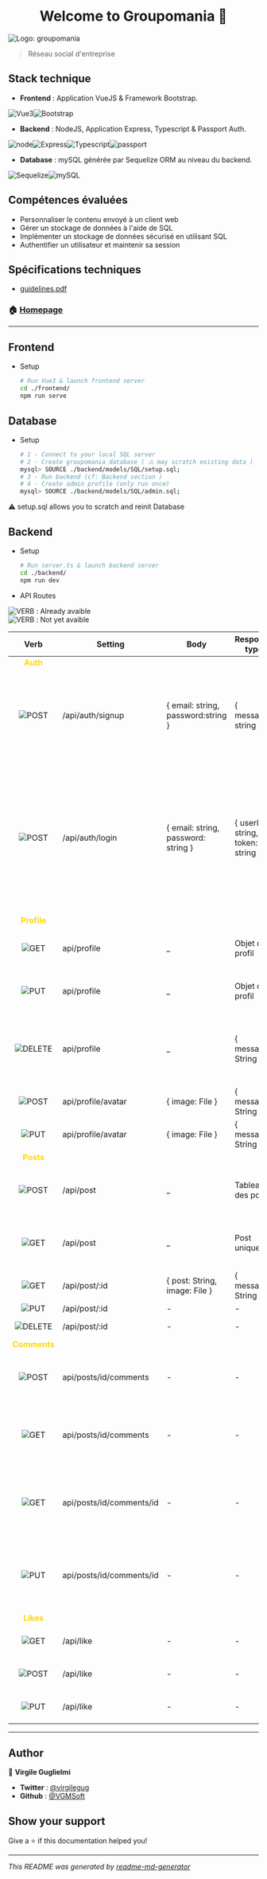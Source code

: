 <h1 style="text-align: center;"
 >Welcome to Groupomania 👋</h1>

<img alt="Logo: groupomania" src="frontend/groupomania/src/assets/logos/icon-left-font-monochrome-black-slim.png" />

> Réseau social d'entreprise

## Stack technique

* **Frontend** : Application VueJS & Framework Bootstrap.

<div style="display: flex;flex-direction: row;">
  <img alt="Vue3" src="./docs/logos/vue3.png" />
  <img alt="Bootstrap" src="./docs/logos/bootstrap.png" />
</div>

* **Backend** : NodeJS, Application Express, Typescript & Passport Auth.

<div style="display: flex;flex-direction: row;">
    <img alt="node" src="./docs/logos/node.png" />
    <img alt="Express" src="./docs/logos/express.png" />
    <img alt="Typescript" src="./docs/logos/typescript.png" />
    <img alt="passport" src="./docs/logos/passport.png" />
</div>

* **Database** : mySQL générée par Sequelize ORM au niveau du backend.

<div style="display: flex;flex-direction: row;">
    <img alt="Sequelize" src="./docs/logos/sequelize.png" />
    <img alt="mySQL" src="./docs/logos/mySQL.png" />
</div>

## Compétences évaluées

* Personnaliser le contenu envoyé à un client web
* Gérer un stockage de données à l'aide de SQL
* Implémenter un stockage de données sécurisé en utilisant SQL
* Authentifier un utilisateur et maintenir sa session

## Spécifications techniques

* <a href="./docs/Groupomania_Specs_FR_DWJ_VF.pdf" target="_blank">guidelines.pdf</a>

### 🏠 [Homepage](https://github.com/VGMSoft/VirgileGuglielmi_7_26062021)

***

## Frontend

* Setup
    ```sh
  # Run Vue3 & launch frontend server
  cd ./frontend/
  npm run serve
  ```

## Database

* Setup
    ```sh
  # 1 - Connect to your local SQL server
  # 2 - Create groupomania database ( ⚠️️ may scratch existing data )
  mysql> SOURCE ./backend/models/SQL/setup.sql;
  # 3 - Run backend (cf: Backend section )
  # 4 - Create admin profile (only run once)
  mysql> SOURCE ./backend/models/SQL/admin.sql;
  ```
⚠️ setup.sql allows you to scratch and reinit Database
## Backend

* Setup

  ```sh
  # Run server.ts & launch backend server
  cd ./backend/
  npm run dev
  ```

* API Routes

<img alt="VERB" src="https://img.shields.io/badge/-VERB-blue"/> : Already avaible
<br/>
<img alt="VERB" src="https://img.shields.io/badge/-VERB-grey"/> : Not yet avaible

|Verb|Setting|Body|Response type|Function
|:---:|---|---|---|---|
|**<span style="color: gold;">Auth</span>**| | | | |
|<img alt="POST" src="https://img.shields.io/badge/-POST-blue"/>|/api/auth/signup|{ email: string, password:string }|{ message: string }|Crypte l'email et hash le mot de passe de l'utilisateur, ajoute le nouvel utilisateur à la base de données|
|<img alt="POST" src="https://img.shields.io/badge/-POST-blue"/>|/api/auth/login|{ email: string, password: string }|{ userId: string, token: string }|Vérifie les informations d'identification de l'utilisateur, en renvoyant l'identifiant userID depuis la base de données et un jeton Web JSON signé( contenant également l'identifiant userID )
|**<span style="color: gold;">Profile</span>**| | | | |
|<img alt="GET" src="https://img.shields.io/badge/-GET-blue"/>|api/profile|_|Objet de profil|Renvoie l'objet représentant les données de l'utilisateur|
|<img alt="PUT" src="https://img.shields.io/badge/-PUT-blue"/>|api/profile|_|Objet de profil|Modifie les données du profil en base de données|
|<img alt="DELETE" src="https://img.shields.io/badge/-DELETE-blue"/>|api/profile|_|{ message: String }|Supprime le compte utilisateur ainsi que ses données, ses posts et ses commentaires.|
|<img alt="POST" src="https://img.shields.io/badge/-POST-gray"/>|api/profile/avatar| { image: File }|{ message: String }|Upload une photo de profil.|
|<img alt="PUT" src="https://img.shields.io/badge/-PUT-gray"/>|api/profile/avatar|{ image: File }|{ message: String }|Update la photo de profil.|
|**<span style="color: gold;">Posts</span>**| | | | |
|<img alt="POST" src="https://img.shields.io/badge/-POST-blue"/>|/api/post|_|Tableau des posts|Créé une publication et l'enregistre dans la base de données|
|<img alt="GET" src="https://img.shields.io/badge/-GET-blue"/>|/api/post|_|Post unique|Renvoie le tableau de tous les posts dans la base de données|
|<img alt="GET" src="https://img.shields.io/badge/-GET-blue"/>|/api/post/:id|{ post: String, image: File }|{ message: String }|Renvoie le post avec l'ID fourni|
|<img alt="PUT" src="https://img.shields.io/badge/-PUT-blue"/>|/api/post/:id|-|-|Modifie le post|
|<img alt="DELETE" src="https://img.shields.io/badge/-DELETE-blue"/>|/api/post/:id|-|-|Supprime le post|
|**<span style="color: gold;">Comments</span>**| | | | |
|<img alt="POST" src="https://img.shields.io/badge/-POST-gray"/>|api/posts/id/comments|-|-|Créé une commentaire pour une publication donnée.|
|<img alt="GET" src="https://img.shields.io/badge/-GET-gray"/>|api/posts/id/comments|-|-|Renvoie tous les commentaires pour une publication donnée.|
|<img alt="GET" src="https://img.shields.io/badge/-GET-gray"/>|api/posts/id/comments/id|-|-|Renvoie le commentaires correspondant à l' ID fourni pour une publication donnée.|
|<img alt="PUT" src="https://img.shields.io/badge/-PUT-gray"/>|api/posts/id/comments/id|-|-|Modifie le commentaires correspondant à l' ID fourni pour une publication donnée.|
|**<span style="color: gold;">Likes</span>**| | | | |
|<img alt="GET" src="https://img.shields.io/badge/-GET-gray"/>|/api/like|-|-|Récupère les likes d'un post et son auteur|
|<img alt="POST" src="https://img.shields.io/badge/-POST-gray"/>|/api/like|-|-|Renvoie la sauce avec l'ID fourni|
|<img alt="PUT" src="https://img.shields.io/badge/-PUT-gray"/>|/api/like|-|-|Modifie le statut d'un like.|



***

## Author

👤 **Virgile Guglielmi**

* **Twitter** : [@virgilegug](https://twitter.com/virgilegug)
* **Github** : [@VGMSoft](https://github.com/VGMSoft)

## Show your support

Give a ⭐️ if this documentation helped you!

***
_This README was generated️ by [readme-md-generator](https://github.com/kefranabg/readme-md-generator)_
